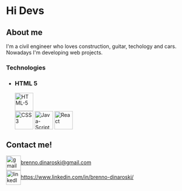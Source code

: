 <h1>Hi Devs</h1>
<div>
  <!--<h2>I'm currently learning web development</h2>-->
  <div>
    <h2>About me</h2>
    <p>I'm a civil engineer who loves construction, guitar, techology and cars. Nowadays I'm developing web projects.</p>
  </div>
  
  <div>
    <h3>Technologies</h3>
    <ul>
      <li>
        <h3>HTML 5</h3>
        <img alt="HTML-5" align="center" height="50"  class=images src="https://logospng.org/download/html-5/logo-html-5-512.png">
      </li>
      <img alt="CSS3" align="center" height="50"  class=images src="https://logospng.org/download/css-3/logo-css-3-2048.png">
      <img alt="Java-Script" align="center" height="50"  class=images src="https://logospng.org/download/javascript/logo-javascript-icon-512.png">
      <img alt="React" align="center" height="50" class=images src="https://logospng.org/download/react/logo-react-512.png">
    </ul>
  </div>
 </div>
 <div>
  <h2>Contact me!</h2>  
    <div>
      <a href="brenno.dinaroski@gmail.com"><img align="center" height="40" src="https://logospng.org/download/gmail/logo-gmail-512.png" alt="gmail logo">brenno.dinaroski@gmail.com</a><br>
      <a href="https://www.linkedin.com/in/brenno-dinaroski/"><img align="center" height="40" src="https://logospng.org/download/linkedin/logo-linkedin-icon-512.png" alt="linkedIn logo">https://www.linkedin.com/in/brenno-dinaroski/</a>
    </div>
</div>
  
 
  
  
<!--
**brennoDinaroski/brennoDinaroski** is a ✨ _special_ ✨ repository because its `README.md` (this file) appears on your GitHub profile.

Here are some ideas to get you started:

- 🔭 I’m currently working on ...
- 🌱 I’m currently learning ...
- 👯 I’m looking to collaborate on ...
- 🤔 I’m looking for help with ...
- 💬 Ask me about ...
- 📫 How to reach me: ...
- 😄 Pronouns: ...
- ⚡ Fun fact: ...
-->
